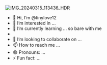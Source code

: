 ![IMG_20240315_113436_HDR](https://github.com/tinylove12/tinylove12/assets/165391288/80993161-81ed-477d-aeef-e0b1e4d587cd)
- 👋 Hi, I’m @tinylove12
- 👀 I’m interested in ...
- 🌱 I’m currently learning ... so bare with me
- 
- 💞️ I’m looking to collaborate on ...
- 📫 How to reach me ...
- 😄 Pronouns: ...
- ⚡ Fun fact: ...

<!---
tinylove12/tinylove12 is a ✨ special ✨ repository because its `README.md` (this file) appears on your GitHub profile.
You can click the Preview link to take a look at your changes.
--->
